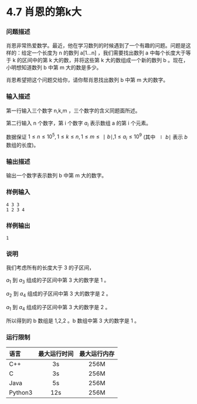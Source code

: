 # 4.7 肖恩的第k大

### 问题描述

肖恩非常热爱数学。最近，他在学习数列的时候遇到了一个有趣的问题。问题是这样的：给定一个长度为 n 的数列 a[1...n] ，我们需要找出数列 a 中每个长度大于等于 k 的区间中的第 k 大的数，并将这些第 k 大的数组成一个新的数列 b 。现在，小明想知道数列 b 中第 m 大的数是多少。

肖恩希望把这个问题交给你，请你帮肖恩找出数列 b 中第 m 大的数字。

### 输入描述

第一行输入三个数字 n,k,m ，三个数字的含义同题面所述。

第二行输入 n 个数字，第 i 个数字 $a_i$​ 表示数组 a 的第 i 个元素。

数据保证 $1≤n≤10^5,1≤k≤n,1≤m≤∣b∣,1≤a_i​≤10^9$ (其中 $∣b∣$ 表示 $b$ 数组的长度)。

### 输出描述

输出一个数字表示数列 b 中第 m 大的数字。

### 样例输入

```
4 3 3
1 2 3 4
```

### 样例输出

```
1
```

### 说明

我们考虑所有的长度大于 3 的子区间，

$a_1$​ 到 $a_3$​ 组成的子区间中第 3 大的数字是 1 。

$a_2$​ 到 $a_4$​ 组成的子区间中第 3 大的数字是 2 。

$a_1$​ 到 $a_4$​ 组成的子区间中第 3 大的数字是 2 。

所以得到的 b 数组是 1,2,2 。b 数组中第 3 大的数字是 1 。

### 运行限制

| 语言      | 最大运行时间 | 最大运行内存 |
| :------ | :----: | :----: |
| C++     |   3s   |  256M  |
| C       |   3s   |  256M  |
| Java    |   5s   |  256M  |
| Python3 |   12s  |  256M  |